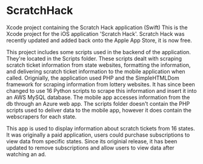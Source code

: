 # ScratchHack
Xcode project containing the Scratch Hack application (Swift)
This is the Xcode project for the iOS application 'Scratch Hack'. 
Scratch Hack was recently updated and added back onto the Apple App Store, it is now free.

This project includes some scripts used in the backend of the application. They're located in the Scripts folder. These scripts dealt with scraping scratch ticket information from state websites, formatting the information, and delivering scratch ticket information to the mobile application when called. Orignially, the application used PHP and the SimpleHTMLDom framework for scraping information from lottery websites. It has since been changed to use 16 Python scripts to scrape this information and insert it into an AWS MySQL database. The mobile app accesses information from the db through an Azure web app. The scripts folder doesn't contain the PHP scripts used to deliver data to the mobile app, however it does contain the webscrapers for each state.

This app is used to display information about scratch tickets from 16 states. It was originally a paid application, users could purchase subscriptions to view data from specific states. Since its originial release, it has been updated to remove subscriptions and allow users to view data after watching an ad.

